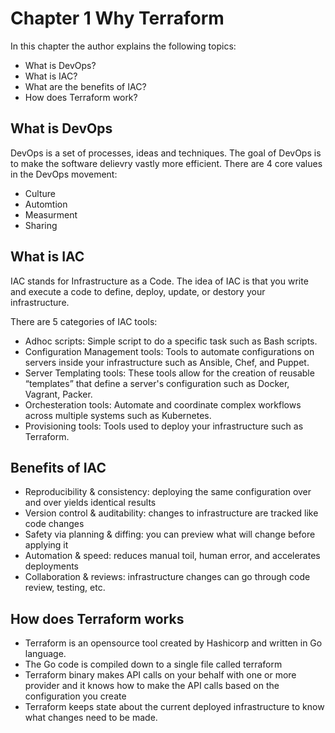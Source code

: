 # Chapter 1 Why Terraform

In this chapter the author explains the following topics:
- What is DevOps?
- What is IAC?
- What are the benefits of IAC?
- How does Terraform work?

## What is DevOps
DevOps is a set of processes, ideas and techniques.
The goal of DevOps is to make the software delievry vastly more efficient.
There are 4 core values in the DevOps movement:
* Culture
* Automtion
* Measurment
* Sharing

## What is IAC
IAC stands for Infrastructure as a Code.
The idea of IAC is that you write and execute a code to define, deploy, update, or destory your infrastructure.

There are 5 categories of IAC tools:
* Adhoc scripts: Simple script to do a specific task such as Bash scripts.
* Configuration Management tools: Tools to automate configurations on servers inside your infrastructure such as Ansible, Chef, and Puppet.
* Server Templating tools: These tools allow for the creation of reusable “templates” that define a server's configuration such as Docker, Vagrant, Packer.
* Orchesteration tools: Automate and coordinate complex workflows across multiple systems such as Kubernetes.
* Provisioning tools: Tools used to deploy your infrastructure such as Terraform.

## Benefits of IAC
- Reproducibility & consistency: deploying the same configuration over and over yields identical results
- Version control & auditability: changes to infrastructure are tracked like code changes
- Safety via planning & diffing: you can preview what will change before applying it
- Automation & speed: reduces manual toil, human error, and accelerates deployments
- Collaboration & reviews: infrastructure changes can go through code review, testing, etc.

## How does Terraform works
- Terraform is an opensource tool created by Hashicorp and written in Go language.
- The Go code is compiled down to a single file called terraform
- Terraform binary makes API calls on your behalf with one or more provider and it knows how to make the API calls based on the configuration you create
- Terraform keeps state about the current deployed infrastructure to know what changes need to be made.